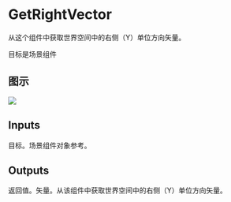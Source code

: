 # GetRightVector

从这个组件中获取世界空间中的右侧（Y）单位方向矢量。

目标是场景组件

## 图示

![]($-20221218-21150877.png)

## Inputs

目标。场景组件对象参考。  

## Outputs

返回值。矢量。从该组件中获取世界空间中的右侧（Y）单位方向矢量。
